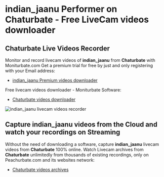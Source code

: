 # indian_jaanu Performer on Chaturbate - Free LiveCam videos downloader

## Chaturbate Live Videos Recorder

Monitor and record livecam videos of **indian_jaanu** from **Chaturbate** with Moniturbate.com
Get a premium trial for free by just and only registering with your Email address:
* [indian_jaanu Premium videos downloader](https://moniturbate.com/request-demo-licence-key.html)

Free livecam videos downloader - Moniturbate Software:
* [Chaturbate videos downloader](https://moniturbate.com/moniturbate-download-software.html)

![indian_jaanu livecam videos recorder](https://peachurnet.com/templates/moniturbate-software.png)


## Capture indian_jaanu videos from the Cloud and watch your recordings on Streaming

Without the need of downloading a software, capture **indian_jaanu** livecam videos from **Chaturbate** 100% online.
Watch Livecam archives from **Chaturbate** unlimitedly from thousands of existing recordings, only on Peachurbate.com and its websites network:
* [Chaturbate videos archives](https://peachurnet.com/)